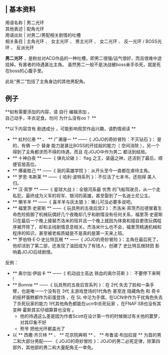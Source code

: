 |  **基本资料**  
---  
用语名称  |  男二光环   
其他表述  |  配角光环   
用语出处  |  对男二/男配相关剧情的吐槽   
相关条目  |  主角光环  、  女主光环  、  男主光环  、  女二光环  、  反一光环  /  BOSS光环  、  反派光环   
  
**男二光环** ，是粉丝对ACG作品的一种吐槽，即男二很强/运气很好，而且很难中途挂掉。有甚者的待遇甚比主角。
虽然男二一般不是决战被boss亲手杀死，就是死在boss的心腹手里。

此处“男二”包括了主角身边的其他男配角。

##  例子

**如有需要添加的内容，请 自行  编辑添加  。  
自己动手，丰衣足食。勿问  为什么没有oo？  **

**以下内容含有 剧透成分  ，可能影响观赏作品兴趣，请酌情阅读 **

  * ** 虹村亿泰  ** 、 ** 广濑康一  ** ——《  JOJO的奇妙冒险：不灭钻石  》：  是的，有俩  一个  替身  能力是甚比BOSS的开挂般的能力（  空间消除  ），另一个得到了主角都求而不得的待遇，而且  在JOJO中作为男二  都活到结局。 
  * ** 十神白夜  ** ——《  弹丸论破  》：  flag  之王，装逼之神，还活到了最后，顺便官居高位。 
  * ** 爆豪胜己  ** ——《  我的英雄学院  》：从开头至今一直都在虐待主角。 
  * ** 罗恩·韦斯莱  ** ——《  哈利·波特系列  》：不仅活了七本书，还抱得  美人  归。 
  * ** 汉·索罗  ** ——《  星球大战  》：全银河系最  优秀  的飞船驾驶员，从一个走私犯，最终成为义军的将军、银河的英雄，甚至娶到了一名迪士尼公主。 
  * ** 懒羊羊  ** ——《  喜羊羊与灰太狼  》：懒儿可没必要多说吧。 
  * ** 福里茨·史密斯  ** ——《  玩具熊的五夜后宫2  》：杰洛米·菲茨杰拉德冒着生命危险抵御了机械玩偶好几个夜晚却几乎和剧情没有任何关系，福里茨·史密斯只在最后一个晚上接替杰洛米的班并且一个晚上就因为体臭和擅自更改玩偶程序被开除了，却和主线剧情息息相关。杰洛米什么也不会，福里茨精通机械和程序的知识，甚至被老板质疑是不是真的是第一天来上班。 
  * ** 罗伯特·E·O·史比特瓦根  ** ——《  JOJO的奇妙冒险  》：主角在最后死了，他却活到了第二部，还发现了油田成为了有钱人，创建了  史比特瓦根财团  影响着JOJO后续剧情。 

反例：

  * ** 奥尔加·伊兹卡  ** ——《  机动战士高达 铁血的奥尔芬斯  》：  不要停下来啊  ! 
  * ** Bonnie  ** ——《  玩具熊的五夜后宫系列  》：在  2代  失去了脸和一条手臂，也是唯一一个没有在  3代  主游戏登场的1代角色  甚至连  隐藏角色  和  奇卡  的纸杯蛋糕都作为彩蛋登场  ，在  SL  中沦为手偶，在UCN中作为干扰角色失去了杀死玩家的能力  1代其他角色都能在ucn中杀死玩家  ，在FNAF:SB也没有其变种  霍斯其实仔细算算也没有  。 
    * 他的待遇这么差是因为作者Scott在设计第一作的时候做过有关他的噩梦，对其印象不好 
    * 熊爷  把他光环都盖光了 
  * 以 ** 西撒·齐贝林  ** 、 ** 花京院典明  ** 、 ** 布鲁诺·布加拉提  ** 为首的男二和大部分男配—— 《  JOJO的奇妙冒险  》：JOJO的男二必死定律，除第四部外，其他部的男二和大量配角无一幸免。 

